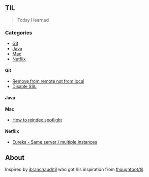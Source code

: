 ## TIL 

> Today I learned


### Categories 

* [Git](#git)
* [Java](#java)
* [Mac](#mac)
* [Netflix](#netflix)

#### Git

* [Remove from remote not from local](git/remote_from_remote.md)
* [Disable SSL](git/disable_ssl.md)

#### Java

#### Mac 

* [How to reindex spotlight](mac/how-to-reindex.md)

#### Netflix

* [Eureka - Same server / multiple instances](netflix/multiple-instances.md)

## About

Inspired by
[jbranchaud/til](https://github.com/jbranchaud/til) who got his inspiration from [thoughtbot/til](https://github.com/thoughtbot/til).
